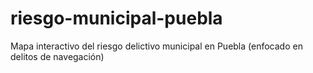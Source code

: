 # riesgo-municipal-puebla
Mapa interactivo del riesgo delictivo municipal en Puebla (enfocado en delitos de navegación)
